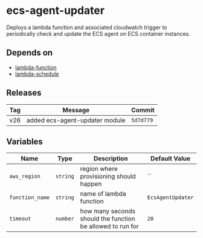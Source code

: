 ecs-agent-updater
======


Deploys a lambda function and associated cloudwatch trigger to periodically check and update the ECS agent on ECS container instances.

Depends on
------

* [lambda-function](../lambda-function/README.md)
* [lambda-schedule](../lambda-schedule/README.md)



Releases
------

|Tag | Message | Commit|
--- | --- | ---
v26 | added ecs-agent-updater module | `5d7d779`

Variables
------

|Name | Type | Description | Default Value|
--- | --- | --- | ---
`aws_region` | `string` | region where provisioning should happen | ``
`function_name` | `string` | name of lambda function | `EcsAgentUpdater`
`timeout` | `number` | how many seconds should the function be allowed to run for | `20`

